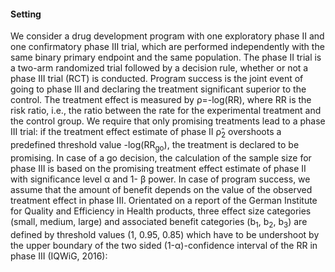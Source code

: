 #### Setting
We consider a drug development program with one exploratory phase II and one confirmatory phase III trial, which are performed independently with the same binary primary endpoint and the same population. The phase II trial is a two-arm randomized trial followed by a decision rule, whether or not a phase III trial (RCT) is conducted. Program success is the joint event of going to phase III and declaring the treatment significant superior to the control. The treatment effect is measured by &rho;=-log(RR), where RR is the risk ratio, i.e., the ratio between the rate for the experimental treatment and the control group. We require that only promising treatments lead to a phase III trial: if the treatment effect estimate of phase II &rho;&#770;<sub>2</sub> overshoots a predefined threshold value -log(RR<sub>go</sub>), the treatment is declared to be promising. In case of a go decision, the calculation of the sample size for phase III is based on the promising treatment effect estimate of phase II with significance level &alpha; and 1- &beta; power. In case of program success, we assume that the amount of benefit depends on the value of the observed treatment effect in phase III. Orientated on a report of the German Institute for Quality and Efficiency in Health products, three effect size categories (small, medium, large) and associated benefit categories (b<sub>1</sub>, b<sub>2</sub>, b<sub>3</sub>) are defined by threshold values (1, 0.95, 0.85) which have to be undershoot by the upper boundary of the two sided (1-&alpha;)-confidence interval of the RR in phase III (IQWiG, 2016):


